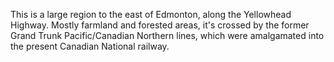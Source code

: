 This is a large region to the east of Edmonton, along the Yellowhead Highway. Mostly farmland and forested areas, it's crossed by the former Grand Trunk Pacific/Canadian Northern lines, which were amalgamated into the present Canadian National railway.